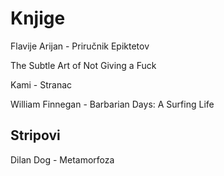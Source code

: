 # Knjige

Flavije Arijan - Priručnik Epiktetov

The Subtle Art of Not Giving a Fuck

Kami - Stranac

William Finnegan - Barbarian Days: A Surfing Life

## Stripovi

Dilan Dog - Metamorfoza